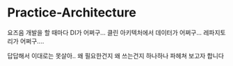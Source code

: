 # Practice-Architecture

요즈음 개발을 할 때마다 DI가 어쩌구... 클린 아키텍처에서 데이터가 어쩌구...
레파지토리가 어쩌구....

답답해서 이대로는 못살아.. 왜 필요한건지 왜 쓰는건지 하나하나 파헤쳐 보고자 합니다

